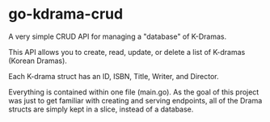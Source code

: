 # go-kdrama-crud
A very simple CRUD API for managing a "database" of K-Dramas.

This API allows you to create, read, update, or delete a list of K-dramas (Korean Dramas).

Each K-drama struct has an ID, ISBN, Title, Writer, and Director.

Everything is contained within one file (main.go). As the goal of this project was just to get familiar with creating and serving endpoints, 
all of the Drama structs are simply kept in a slice, instead of a database.

